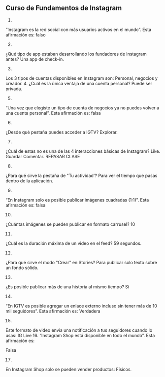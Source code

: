 ## Curso de Fundamentos de Instagram
1.
“Instagram es la red social con más usuarios activos en el mundo”. Esta afirmación es:
falso

2.
¿Qué tipo de app estaban desarrollando los fundadores de Instagram antes?
Una app de check-in.

3.
Los 3 tipos de cuentas disponibles en Instagram son:
Personal, negocios y creador.
4.
¿Cuál es la única ventaja de una cuenta personal?
Puede ser privada.

5.
“Una vez que elegiste un tipo de cuenta de negocios ya no puedes volver a una cuenta personal”. Esta afirmación es:
falsa

6.
¿Desde qué pestaña puedes acceder a IGTV?
Explorar.

7.
¿Cuál de estas no es una de las 4 interacciones básicas de Instagram?
Like.
Guardar
Comentar.
REPASAR CLASE

8.
¿Para qué sirve la pestaña de "Tu actividad'?
Para ver el tiempo que pasas dentro de la aplicación.

9.
“En Instagram solo es posible publicar imágenes cuadradas (1:1)”. Esta afirmación es:
falsa

10.
¿Cuántas imágenes se pueden publicar en formato carrusel?
10

11.
¿Cuál es la duración máxima de un video en el feed?
59 segundos.

12.
¿Para qué sirve el modo "Crear" en Stories?
Para publicar solo texto sobre un fondo sólido.

13.
¿Es posible publicar más de una historia al mismo tiempo?
Sí

14.
“En IGTV es posible agregar un enlace externo incluso sin tener más de 10 mil seguidores”. Esta afirmación es:
Verdadera

15.
Este formato de video envía una notificación a tus seguidores cuando lo usas:
IG Live
16.
“Instagram Shop está disponible en todo el mundo”. Esta afirmación es:

Falsa

17.
En Instagram Shop solo se pueden vender productos:
Físicos.